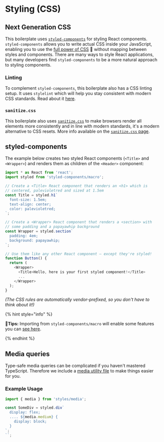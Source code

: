 # Styling (CSS)

## Next Generation CSS

This boilerplate uses [`styled-components`](https://github.com/styled-components/styled-components) for styling React components. `styled-components` allows you to write actual CSS inside your JavaScript, enabling you to use the [full power of CSS](https://github.com/styled-components/styled-components/blob/master/docs/css-we-support.md) 💪 without mapping between styles and components. There are many ways to style React applications, but many developers find `styled-components` to be a more natural approach to styling components.

### Linting

To complement `styled-components`, this boilerplate also has a CSS linting setup. It uses `stylelint` which will help you stay consistent with modern CSS standards. Read about it [here](linting.md).

### `sanitize.css`

This boilerplate also uses [`sanitize.css`](https://github.com/jonathantneal/sanitize.css) to make browsers render all elements more consistently and in line with modern standards, it's a modern alternative to CSS resets. More info available on the [`sanitize.css` page](sanitize.md).

## styled-components

The example below creates two styled React components (`<Title>` and `<Wrapper>`) and renders them as children of the `<Header>` component:

```ts
import * as React from 'react';
import styled from 'styled-components/macro';

// Create a <Title> React component that renders an <h1> which is
// centered, palevioletred and sized at 1.5em
const Title = styled.h1`
  font-size: 1.5em;
  text-align: center;
  color: palevioletred;
`;

// Create a <Wrapper> React component that renders a <section> with
// some padding and a papayawhip background
const Wrapper = styled.section`
  padding: 4em;
  background: papayawhip;
`;

// Use them like any other React component – except they're styled!
function Button() {
  return (
    <Wrapper>
      <Title>Hello, here is your first styled component!</Title>
      ...
    </Wrapper>
  );
}
```

_(The CSS rules are automatically vendor-prefixed, so you don't have to think about it!)_

{% hint style="info" %}

🧙**Tips:** Importing from `styled-components/macro` will enable some features you can [see here](https://styled-components.com/docs/tooling#babel-macro).

{% endhint %}

## Media queries

Type-safe media queries can be complicated if you haven't mastered TypeScript. Therefore we include a [media utility file](../../src/styles/media.ts) to make things easier for you.

### Example Usage

```ts
import { media } from 'styles/media';

const SomeDiv = styled.div`
  display: flex;
  .... ${media.medium} {
    display: block;
  }
`;
``;
```
